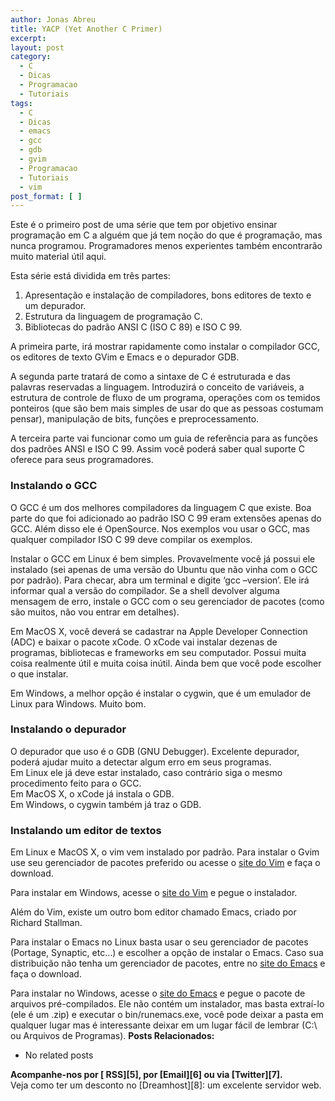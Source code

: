 ```yaml
---
author: Jonas Abreu
title: YACP (Yet Another C Primer)
excerpt:
layout: post
category:
  - C
  - Dicas
  - Programacao
  - Tutoriais
tags:
  - C
  - Dicas
  - emacs
  - gcc
  - gdb
  - gvim
  - Programacao
  - Tutoriais
  - vim
post_format: [ ]
---
```

Este é o primeiro post de uma série que tem por objetivo ensinar programação em C a alguém que já tem noção do que é programação, mas nunca programou. Programadores menos experientes também encontrarão muito material útil aqui.

Esta série está dividida em três partes:

1.  Apresentação e instalação de compiladores, bons editores de texto e um depurador.
2.  Estrutura da linguagem de programação C.
3.  Bibliotecas do padrão ANSI C (ISO C 89) e ISO C 99.

A primeira parte, irá mostrar rapidamente como instalar o compilador GCC, os editores de texto GVim e Emacs e o depurador GDB.

A segunda parte tratará de como a sintaxe de C é estruturada e das palavras reservadas a linguagem. Introduzirá o conceito de variáveis, a estrutura de controle de fluxo de um programa, operações com os temidos ponteiros (que são bem mais simples de usar do que as pessoas costumam pensar), manipulação de bits, funções e preprocessamento.

A terceira parte vai funcionar como um guia de referência para as funções dos padrões ANSI e ISO C 99. Assim você poderá saber qual suporte C oferece para seus programadores.

### **Instalando o GCC**

O GCC é um dos melhores compiladores da linguagem C que existe. Boa parte do que foi adicionado ao padrão ISO C 99 eram extensões apenas do GCC. Além disso ele é OpenSource. Nos exemplos vou usar o GCC, mas qualquer compilador ISO C 99 deve compilar os exemplos.

Instalar o GCC em Linux é bem simples. Provavelmente você já possui ele instalado (sei apenas de uma versão do Ubuntu que não vinha com o GCC por padrão). Para checar, abra um terminal e digite ‘gcc –version’. Ele irá informar qual a versão do compilador. Se a shell devolver alguma mensagem de erro, instale o GCC com o seu gerenciador de pacotes (como são muitos, não vou entrar em detalhes).

Em MacOS X, você deverá se cadastrar na Apple Developer Connection (ADC) e baixar o pacote xCode. O xCode vai instalar dezenas de programas, bibliotecas e frameworks em seu computador. Possui muita coisa realmente útil e muita coisa inútil. Ainda bem que você pode escolher o que instalar.

Em Windows, a melhor opção é instalar o cygwin, que é um emulador de Linux para Windows. Muito bom.

### **Instalando o depurador**

O depurador que uso é o GDB (GNU Debugger). Excelente depurador, poderá ajudar muito a detectar algum erro em seus programas.  
Em Linux ele já deve estar instalado, caso contrário siga o mesmo procedimento feito para o GCC.  
Em MacOS X, o xCode já instala o GDB.  
Em Windows, o cygwin também já traz o GDB.

### **Instalando um editor de textos**

Em Linux e MacOS X, o vim vem instalado por padrão. Para instalar o Gvim use seu gerenciador de pacotes preferido ou acesse o [site do Vim][1] e faça o download.

Para instalar em Windows, acesse o [site do Vim][1] e pegue o instalador.

Além do Vim, existe um outro bom editor chamado Emacs, criado por Richard Stallman.

Para instalar o Emacs no Linux basta usar o seu gerenciador de pacotes (Portage, Synaptic, etc…) e escolher a opção de instalar o Emacs. Caso sua distribuição não tenha um gerenciador de pacotes, entre no [site do Emacs][2] e faça o download.

Para instalar no Windows, acesse o [site do Emacs][3] e pegue o pacote de arquivos pré-compilados. Ele não contém um instalador, mas basta extraí-lo (ele é um .zip) e executar o bin/runemacs.exe, você pode deixar a pasta em qualquer lugar mas é interessante deixar em um lugar fácil de lembrar (C:\ ou Arquivos de Programas). 
**Posts Relacionados:** 
*   No related posts









**Acompanhe-nos por [ RSS][5], por [Email][6] ou via [Twitter][7].**  
Veja como ter um desconto no [Dreamhost][8]: um excelente servidor web.

 [1]: http://www.vim.org
 [2]: http://www.gnu.org/software/emacs/ "Site do Emacs"
 [3]: http://www.gnu.org/software/emacs/windows/faq2.html#where-precompiled "Site do Emacs"





